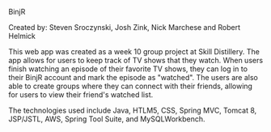 BinjR

Created by: Steven Sroczynski, Josh Zink, Nick Marchese and Robert Helmick

This web app was created as a week 10 group project at Skill Distillery. The app allows for users to keep track of TV shows that they watch. When users finish watching an episode of their favorite TV shows, they can log in to their BinjR account and mark the episode as "watched". The users are also able to create groups where they can connect with their friends, allowing for users to view their friend's watched list.

The technologies used include Java, HTLM5, CSS, Spring MVC, Tomcat 8, JSP/JSTL, AWS, Spring Tool Suite, and MySQLWorkbench.
